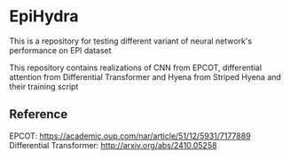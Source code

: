 # EpiHydra
This is a repository for testing different variant of neural network's performance on EPI dataset

This repository contains realizations of CNN from EPCOT, differential attention from Differential Transformer and Hyena from Striped Hyena and their training script

## Reference
EPCOT: https://academic.oup.com/nar/article/51/12/5931/7177889
Differential Transformer: http://arxiv.org/abs/2410.05258
